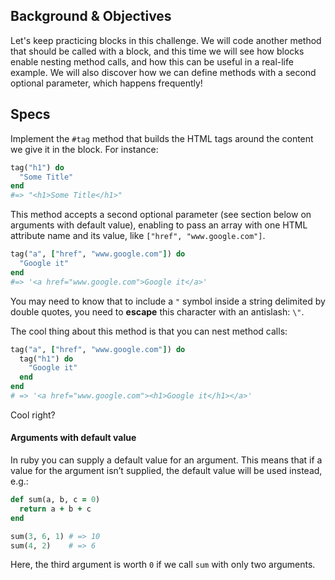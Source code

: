 ## Background & Objectives

Let's keep practicing blocks in this challenge. We will code another method that should be called with a block, and this time we will see how blocks enable nesting method calls, and how this can be useful in a real-life example. We will also discover how we can define methods with a second optional parameter, which happens frequently!

## Specs

Implement the `#tag` method that builds the HTML tags around the content we give it in the block. For instance:

```ruby
tag("h1") do
  "Some Title"
end
#=> "<h1>Some Title</h1>"
```

This method accepts a second optional parameter (see section below on arguments with default value), enabling to pass an array with one HTML attribute name and its value, like `["href", "www.google.com"]`.

```ruby
tag("a", ["href", "www.google.com"]) do
  "Google it"
end
#=> '<a href="www.google.com">Google it</a>'
```

You may need to know that to include a `"` symbol inside a string delimited by double quotes,
you need to **escape** this character with an antislash: `\"`.

The cool thing about this method is that you can nest method calls:

```ruby
tag("a", ["href", "www.google.com"]) do
  tag("h1") do
    "Google it"
  end
end
# => '<a href="www.google.com"><h1>Google it</h1></a>'
```

Cool right?

#### Arguments with default value

In ruby you can supply a default value for an argument. This means that if a value for the argument isn’t supplied, the default value will be used instead, e.g.:

```ruby
def sum(a, b, c = 0)
  return a + b + c
end

sum(3, 6, 1) # => 10
sum(4, 2)    # => 6
```

Here, the third argument is worth `0` if we call `sum` with only two arguments.
